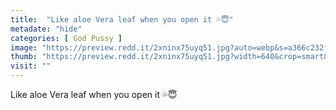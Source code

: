 ```yaml
---
title:  "Like aloe Vera leaf when you open it 💦😇"
metadate: "hide"
categories: [ God Pussy ]
image: "https://preview.redd.it/2xninx75uyq51.jpg?auto=webp&s=a366c232f1370b1c4582941508fc7be5a99fb608"
thumb: "https://preview.redd.it/2xninx75uyq51.jpg?width=640&crop=smart&auto=webp&s=9a865f809c36f961f4f0e953808f2ceab078f117"
visit: ""
---
```

Like aloe Vera leaf when you open it 💦😇
